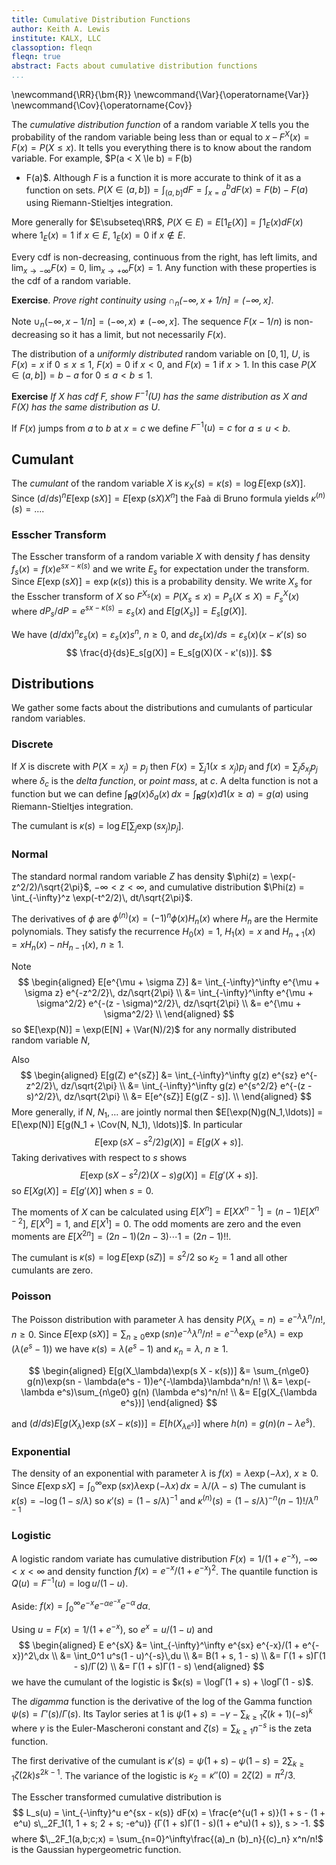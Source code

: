 ```yaml
---
title: Cumulative Distribution Functions
author: Keith A. Lewis
institute: KALX, LLC
classoption: fleqn
fleqn: true
abstract: Facts about cumulative distribution functions
...
```


\newcommand{\RR}{\bm{R}}
\newcommand{\Var}{\operatorname{Var}}
\newcommand{\Cov}{\operatorname{Cov}}

The _cumulative distribution function_ of a random variable $X$ tells you
the probability of the random variable being less than or equal to $x$
&ndash; $F^X(x) = F(x) = P(X\le x)$. It tells you everything there is
to know about the random variable.  For example, $P(a < X \le b) = F(b)
- F(a)$.  Although $F$ is a function it is more accurate to think of it
as a function on sets.  $P(X\in (a, b]) = \int_{(a,b]} dF = \int_{x =
a}^b dF(x) = F(b) - F(a)$ using Riemann-Stieltjes integration.

More generally for $E\subseteq\RR$, $P(X\in E) = E[1_E(X)] = \int 1_E(x) dF(x)$
where $1_E(x) = 1$ if $x\in E$, $1_E(x) = 0$ if $x\not\in E$.

Every cdf is non-decreasing, continuous from the right, has left limits, and
$\lim_{x\to-\infty}F(x) = 0$, $\lim_{x\to+\infty}F(x) = 1$.
Any function with these properties is the cdf of a random variable.

__Exercise__. _Prove right continuity using $\cap_n (-\infty, x + 1/n] = (-\infty, x]$_.

Note $\cup_n (-\infty,x - 1/n] = (-\infty,x) \not= (-\infty,x]$.
The sequence $F(x - 1/n)$ is non-decreasing so it has a limit, but not
necessarily $F(x)$.

The distribution of a _uniformly distributed_ random variable on $[0,1]$, $U$,
is $F(x) = x$ if $0\le x\le 1$, $F(x) = 0$ if $x < 0$, and $F(x) = 1$ if $x > 1$.
In this case $P(X\in(a, b]) = b - a$ for $0\le a < b\le 1$.

__Exercise__ _If $X$ has cdf $F$, show $F^{-1}(U)$ has the same distribution as $X$ and
$F(X)$ has the same distribution as $U$_.

If $F(x)$ jumps from $a$ to $b$ at $x = c$ we define $F^{-1}(u) = c$ for $a \le u < b$.

## Cumulant

The _cumulant_ of the random variable $X$ is $κ_X(s) = κ(s) = \log E[\exp(s X)]$.
Since $(d/ds)^nE[\exp(s X)] = E[\exp(s X)X^n]$ the Faà di Bruno formula 
yields $\kappa^{(n)}(s) = ...$.

### Esscher Transform

The Esscher transform of a random variable $X$ with density $f$ has density $f_s(x) = f(x)e^{s x - κ(s)}$
and we write $E_s$ for expectation under the transform.
Since $E[\exp(sX)] = \exp(κ(s))$ this is a probability density.
We write $X_s$ for the Esscher transform of $X$ so $F^{X_s}(x) = P(X_s\le x) = P_s(X\le X) = F_s^X(x)$
where $dP_s/dP = e^{s x - κ(s)} = ε_s(x)$ and $E[g(X_s)] = E_s[g(X)]$.

We have $(d/dx)^nε_s(x) = ε_s(x)s^n$, $n\ge0$, and $dε_s(x)/ds = ε_s(x)(x - κ'(s)$ so
$$
	\frac{d}{ds}E_s[g(X)] = E_s[g(X)(X - κ'(s))].
$$

## Distributions

We gather some facts about the distributions and cumulants of particular random variables.

### Discrete

If $X$ is discrete with $P(X = x_j) = p_j$ then
$F(x) = \sum_j 1(x\le x_j) p_j$ and $f(x) = \sum_j δ_{x_j} p_j$
where $δ_c$ is the _delta function_, or _point mass_, at $c$.
A delta function is not a function but we can define
$\int_{\bm{R}} g(x) \delta_a(x) \,dx = \int_{\bm{R}} g(x) d1(x \ge a) = g(a)$ using Riemann-Stieltjes integration.

The cumulant is $κ(s) = \log E[\sum_j \exp(sx_j) p_j]$.

### Normal

The standard normal random variable $Z$ has density $\phi(z) = \exp(-z^2/2)/\sqrt{2\pi}$,
$-\infty < z < \infty$,
and cumulative distribution $\Phi(z) = \int_{-\infty}^z \exp(-t^2/2)\, dt/\sqrt{2\pi}$.

The derivatives of $\phi$ are $\phi^{(n)}(x) = (-1)^n\phi(x)H_n(x)$ where $H_n$ are the
Hermite polynomials. They satisfy the recurrence $H_0(x) = 1$, $H_1(x) = x$ and
$H_{n+1}(x) = x H_n(x) - n H_{n-1}(x)$, $n\ge 1$.

Note 
$$
\begin{aligned}
E[e^{\mu + \sigma Z}] &= \int_{-\infty}^\infty e^{\mu + \sigma z} e^{-z^2/2}\, dz/\sqrt{2\pi} \\
	&= \int_{-\infty}^\infty e^{\mu + \sigma^2/2} e^{-(z - \sigma)^2/2}\, dz/\sqrt{2\pi} \\
	&= e^{\mu + \sigma^2/2} \\
\end{aligned}
$$
so $E[\exp(N)] = \exp(E[N] + \Var(N)/2)$ for any normally distributed random variable $N$,

Also
$$
\begin{aligned}
E[g(Z) e^{sZ}] &= \int_{-\infty}^\infty g(z) e^{sz} e^{-z^2/2}\, dz/\sqrt{2\pi} \\
	&= \int_{-\infty}^\infty g(z) e^{s^2/2} e^{-(z - s)^2/2}\, dz/\sqrt{2\pi} \\
	&= E[e^{sZ}] E(g(Z - s)]. \\
\end{aligned}
$$
More generally, if $N$, $N_1, \ldots$ are jointly normal then
$E[\exp(N)g(N_1,\ldots)] = E[\exp(N)] E[g(N_1 + \Cov(N, N_1), \ldots)]$.
In particular
$$
	E[\exp(s X - s^2/2)g(X)] = E[g(X + s)].
$$
Taking derivatives with respect to $s$ shows
$$
	E[\exp(s X - s^2/2)(X - s)g(X)] = E[g'(X + s)].
$$
so $E[X g(X)] = E[g'(X)]$ when $s = 0$.

The moments of $X$ can be calculated using
$E[X^n] = E[X X^{n-1}] = (n - 1)E[X^{n - 2}]$, $E[X^0] = 1$, and $E[X^1] = 0$.
The odd moments are zero and the even moments are $E[X^{2n}] = (2n - 1)(2n - 3)\cdots 1 = (2n - 1)!!$.

The cumulant is $κ(s) = \log E[\exp(sZ)] = s^2/2$ so $κ_2 = 1$ and all other
cumulants are zero.

### Poisson

The Poisson distribution with parameter $\lambda$ has density $P(X_\lambda = n) = e^{-\lambda}\lambda^n/n!$, $n\ge 0$.
Since $E[\exp(s X)] = \sum_{n\ge 0} \exp(sn) e^{-\lambda}\lambda^n/n! 
= e^{-\lambda}\exp(e^s\lambda) = \exp(\lambda(e^s - 1))$
we have $κ(s) = \lambda(e^s - 1)$ and $κ_n = \lambda$, $n\ge 1$.

$$
\begin{aligned}
	E[g(X_\lambda)\exp(s X - κ(s))] &= \sum_{n\ge0} g(n)\exp(sn - \lambda(e^s - 1))e^{-\lambda}\lambda^n/n! \\
	&= \exp(-\lambda e^s)\sum_{n\ge0} g(n) (\lambda e^s)^n/n! \\
	&= E[g(X_{\lambda e^s})]
\end{aligned}
$$

and $(d/ds)E[g(X_\lambda)\exp(s X - κ(s))] = E[h(X_{\lambda e^s})]$
where $h(n) = g(n)(n - \lambda e^s)$.

### Exponential

The density of an exponential with parameter $\lambda$ is $f(x) = \lambda\exp(-\lambda x)$, $x\ge 0$.
Since $E[\exp sX] = \int_0^\infty \exp(sx)  \lambda\exp(-\lambda x)\,dx = \lambda/(\lambda - s)$
The cumulant is $κ(s) = -\log(1 - s/\lambda)$ so $κ'(s) = (1 - s/\lambda)^{-1}$
and $κ^{(n)}(s) = (1 - s/\lambda)^{-n}(n - 1)!/\lambda^{n-1}$

### Logistic

A logistic random variate has cumulative distribution $F(x) = 1/(1 + e^{-x})$,
$-\infty < x < \infty$ and
density function $f(x) = e^{-x}/(1 + e^{-x})^2$.
The quantile function is $Q(u) = F^{-1}(u) = \log u/(1-u)$.

Aside: $f(x) = \int_0^\infty e^{-x} e^{-\alpha e^{-x}} e^{-\alpha}\,d\alpha$.

Using $u = F(x) = 1/(1 + e^{-x})$, so $e^x = u/(1 - u)$ and
$$
\begin{aligned}
E e^{sX} &= \int_{-\infty}^\infty e^{sx} e^{-x}/(1 + e^{-x})^2\,dx \\
    &= \int_0^1 u^s(1 - u)^{-s}\,du \\
    &= B(1 + s, 1 - s) \\
    &= Γ(1 + s)Γ(1 - s)/Γ(2) \\
    &= Γ(1 + s)Γ(1 - s)
\end{aligned}
$$
we have the cumulant of the logistic is $κ(s) = \logΓ(1 + s) + \logΓ(1 - s)$.

The _digamma_ function is the derivative of the log of the Gamma function
$\psi(s) = Γ'(s)/Γ(s)$. Its Taylor series at $1$ is
$\psi(1 + s) = -\gamma - \sum_{k\ge 1} \zeta(k+1)(-s)^k$ where
$\gamma$ is the Euler-Mascheroni constant and $\zeta(s) = \sum_{k\ge 1} n^{-s}$
is the zeta function.

The first derivative of the cumulant is $κ'(s) = \psi(1 + s) - \psi(1 - s)
= 2\sum_{k\ge 1} \zeta(2k)s^{2k - 1}$.
The variance of the logistic is $κ_2 = κ''(0) = 2\zeta(2) = \pi^2/3$.

The Esscher transformed cumulative distribution is
$$
	L_s(u) = \int_{-\infty}^u e^{sx - κ(s)} dF(x)
	= \frac{e^{u(1 + s)}(1 + s - (1 + e^u) s\,_2F_1(1, 1 + s; 2 + s; -e^u)}
	{Γ(1 + s)Γ(1 - s)(1 + e^u)(1 + s)}, s > -1.
$$
where $\,_2F_1(a,b;c;x) = \sum_{n=0}^\infty\frac{(a)_n (b)_n}{(c)_n} x^n/n!$
is the Gaussian hypergeometric function.

<!--
Using
$$
\begin{aligned}
	\,_2F_1(a,b;c;x) &= (-x)^{-a}\frac{Γ(c)Γ(b - a)}{Γ(b)Γ(c - a)}\,_2F_1(a, a - c + 1; a - b + 1;1/x) \\
		&\quad + (-x)^{-b}\frac{Γ(c)Γ(a - b)}{Γ(a)Γ(c - b)}\,_2F_1(b - c + 1, b; b - a + 1;1/x)
\end{aligned}
$$
so
$$
\begin{aligned}
	\,_2F_1(1,1+s;2+s;-e^u) 
		&= e^{-au}\frac{Γ(2 + s)Γ(s)}{Γ(1 + s)Γ(1 + s)}\,_2F_1(1, -s; 1 - s;-e^{-u}) \\
		&\quad + e^{-bu}\frac{Γ(2 + s)Γ(-s)}{Γ(1 + s)Γ(1)}\,_2F_1(0, 1 + s; 1 + s;-e^{-u}) \\
		&= e^{-au}\frac{Γ(2 + s)Γ(s)}{Γ(1 + s)^2}\,_2F_1(1, -s; 1 - s;-e^{-u}) \\
		&\quad + e^{-bu}\frac{Γ(2 + s)Γ(-s)}{Γ(1 + s)}\,_2F_1(0, 1 + s; 1 + s;-e^{-u}) \\
\end{aligned}
$$

## Scratch

$E[g(X)e^{s X - κ(s)}] = E[g(h(X,s))]$ for some $h$? $h(X,s) = X + s$ if $X$ std normal.

$E[g(X)e^{s X - κ(s)}(X - κ'(s)] = E[g'(h(X,s))dh(X,s)/ds]$.

Note $E[X^ne^{sX}] = (d/ds)^s E[e^{sX}]
= e^{κ(s)}\sum_{k=0}^n B_{n,k}(κ'(s), \ldots, κ^{(n-k+1)}(s))$.

Note $E[g(X)e^{sX - κ(s)}] = E[\sum_{n\ge 0} g^{(n)}(0) X^n/n! e^{sX - κ(s)}]
= \sum_{n\ge 0} g^{(n)}(0)/n! \sum_{k=0}^n B_{n,k}(κ'(s), \ldots, κ^{(n-k+1)}(s))
= \sum_{k\ge 0} \sum_{n\ge k} D^ng(0)/n! B_{n,k}(κ'(s), \ldots, κ^{(n-k+1)}(s))$

$1 = E[e^{sX - κ(s)}]$.

$0 = E[e^{s X - κ(s)}(X - κ'(s))]$.

$e^{κ(s)} = E[e^{sX}]$.

$e^{κ(s)}κ'(s) = E[Xe^{sX}]$.

$e^{κ(s)}(κ''(s) + κ'(s)^2) = E[X^2e^{sX}]$

$e^{κ(s)}(κ'''(s) + 2κ'(s)κ''(s) + κ'(s)((κ''(x) + κ'(s)^2))
= e^{κ(s)}(κ'''(s) + 3κ''(s)κ'(s) + κ'(s)^3) = E[X^3e^{sX}]$

$\sum_{k=1}^n B_{n,k}(κ'(s), \ldots, κ^{(n-k+1)}(s)) = E[X^ne^{sX - κ(s)}]$.

$B_{n,k}(x_1,\ldots,x_{n-k+1}) = \sum_{j=0}^{n-k}\binom{n-1}{j}B_{n-j+1,k-1}(x_1,\ldots,x_{n-j+1})x_{j+1}$,
$B_{0,0} = 1$, $B_{n,0} = 0$, $B_{0,k} = 0$.

$
E[g(X) e^{sX - κ(s)}]
E[\sum_n g^{(n)}(0) X^n/n! e^{sX - κ(s)}]
= \sum_n  g^{(n)}(0)/n! \sum_{k=1}^n B_{n,k}(κ'(s), \ldots, κ^{(n-k+1)}(s))
= \sum_{k=1}^\infty \sum_{n=k}^\infty a_n t^n/n!  B_{n,k}(κ'(s), \ldots, κ^{(n-k+1)}(s))
=~ \sum_{k=1}^\infty (\sum_{m=1}^\infty κ^{(m)}(s)t^m/m!)^k
=~ \sum_{k=1}^\infty (kappa(s + t))^k
$


$E[Xe^{s X - κ(s)}(X - κ'(s))]
=E[X^2e^{s X - κ(s)} - κ'(s)Xe^{s X - κ(s)}]
=κ''(s) + κ'(s)^2 - κ'(s)κ'(s) = κ''(s) = (d/ds)κ'(s) = (d/ds)(X + κ'(s))$

$E[X^2e^{s X - κ(s)}(X - κ'(s))]
=E[X^3e^{s X - κ(s)} - κ'(s)X^2e^{s X - κ(s)}]
=κ'''(s) + 3κ''(s)κ'(s) + κ'(s)^3 - κ'(s)(κ''(s) + κ'(s)^2)
=κ'''(s) + 2κ''(s)κ'(s) - κ'(s)^3$.

-->
